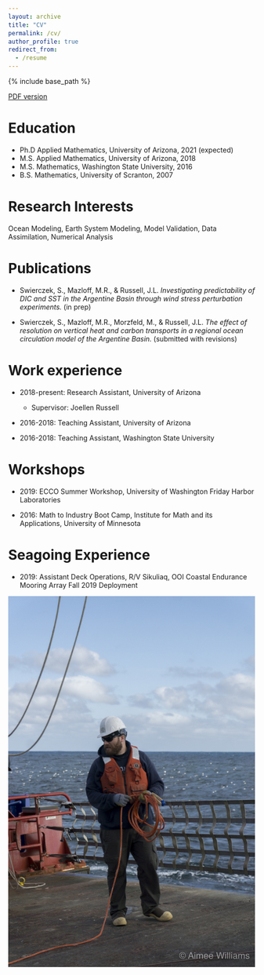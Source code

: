 ```yaml
---
layout: archive
title: "CV"
permalink: /cv/
author_profile: true
redirect_from:
  - /resume
---
```


{% include base_path %}

[PDF version](/files/CV_public.pdf)

Education
======
* Ph.D Applied Mathematics, University of Arizona, 2021 (expected)
* M.S. Applied Mathematics, University of Arizona, 2018
* M.S. Mathematics, Washington State University, 2016
* B.S. Mathematics, University of Scranton, 2007

Research Interests
======
Ocean Modeling, Earth System Modeling, Model Validation, Data Assimilation, Numerical Analysis

Publications
======
* Swierczek, S., Mazloff, M.R., & Russell, J.L. *Investigating predictability of DIC and SST in the Argentine Basin through wind stress perturbation experiments.* (in prep)

* Swierczek, S., Mazloff, M.R., Morzfeld, M., & Russell, J.L. *The effect of resolution on vertical heat and carbon transports in a regional ocean circulation model of the Argentine Basin.* (submitted with revisions)

Work experience
======
* 2018-present: Research Assistant, University of Arizona
  * Supervisor: Joellen Russell 

* 2016-2018: Teaching Assistant, University of Arizona
  
* 2016-2018: Teaching Assistant, Washington State University

Workshops
======
* 2019: ECCO Summer Workshop, University of Washington Friday Harbor Laboratories

* 2016: Math to Industry Boot Camp, Institute for Math and its Applications, University of Minnesota

Seagoing Experience
======
* 2019: Assistant Deck Operations, R/V Sikuliaq, OOI Coastal Endurance Mooring Array Fall 2019 Deployment

<img src="/images/deck.jpg">
  

